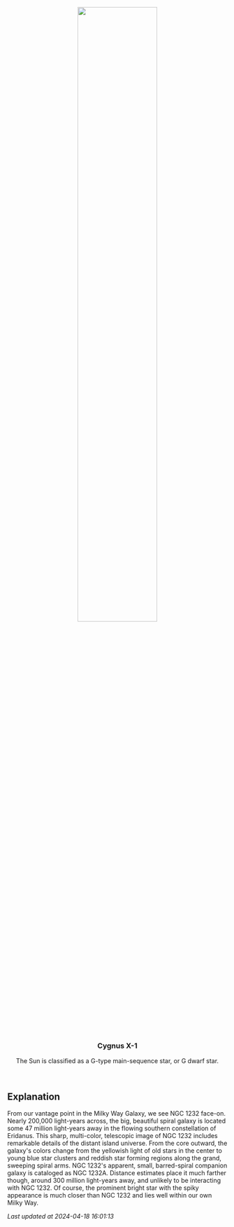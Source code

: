 <p align='center'>
    <img src='https://apod.nasa.gov/apod/image/2404/NGC1232_Eye_of_God_Galaxy_fullsize_2024-03-28_1024.jpg' width='60%' />
    <h3 align="center">Cygnus X-1</h3>
    <p align="center">The Sun is classified as a G-type main-sequence star, or G dwarf star.</p>
</p>
<br/>

Explanation
--
From our vantage point in the Milky Way Galaxy, we see NGC 1232 face-on. Nearly 200,000 light-years across, the big, beautiful spiral galaxy is located some 47 million light-years away in the flowing southern constellation of Eridanus. This sharp, multi-color, telescopic image of NGC 1232 includes remarkable details of the distant island universe. From the core outward, the galaxy's colors change from the yellowish light of old stars in the center to young blue star clusters and reddish star forming regions along the grand, sweeping spiral arms. NGC 1232's apparent, small, barred-spiral companion galaxy is cataloged as NGC 1232A. Distance estimates place it much farther though, around 300 million light-years away, and unlikely to be interacting with NGC 1232.  Of course, the prominent bright star with the spiky appearance is much closer than NGC 1232 and lies well within our own Milky Way.


*Last updated at 2024-04-18 16:01:13*

